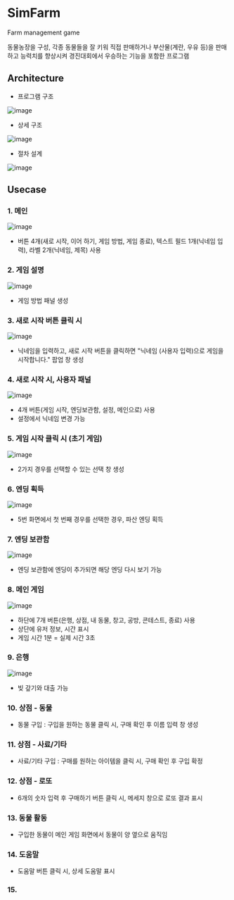# SimFarm
 Farm management game
 
 동물농장을 구성, 각종 동물들을 잘 키워 직접 판매하거나 부산물(계란, 우유 등)을 판매하고 능력치를 향상시켜 경진대회에서 우승하는 기능을 포함한 프로그램 

## Architecture
* 프로그램 구조 

![image](https://user-images.githubusercontent.com/53864655/72232926-9cb4ff80-3607-11ea-8f5e-de317738fc7a.png)


* 상세 구조

![image](https://user-images.githubusercontent.com/53864655/72232899-6ecfbb00-3607-11ea-98b7-903ee1e5fe9f.png)


* 절차 설계 

![image](https://user-images.githubusercontent.com/53864655/72232904-78f1b980-3607-11ea-962e-cc73b150b995.png)



## Usecase

### 1. 메인 

![image](https://user-images.githubusercontent.com/53864655/71707814-fb23f600-2e2f-11ea-840b-9dde524ade7e.png)

* 버튼 4개(새로 시작, 이어 하기, 게임 방법, 게임 종료), 텍스트 필드 1개(닉네임 입력), 라벨 2개(닉네임, 제목) 사용

### 2. 게임 설명

![image](https://user-images.githubusercontent.com/53864655/71708029-9bc6e580-2e31-11ea-8d07-ccad520474c6.png)

* 게임 방법 패널 생성

### 3. 새로 시작 버튼 클릭 시

![image](https://user-images.githubusercontent.com/53864655/71708043-b1d4a600-2e31-11ea-9dc3-4a9c28779dae.png)

* 닉네임을 입력하고, 새로 시작 버튼을 클릭하면 "닉네임 (사용자 입력)으로 게임을 시작합니다." 팝업 창 생성

### 4. 새로 시작 시, 사용자 패널 

![image](https://user-images.githubusercontent.com/53864655/71708050-c1ec8580-2e31-11ea-8471-ae955c78dc68.png)

* 4개 버튼(게임 시작, 엔딩보관함, 설정, 메인으로) 사용 
* 설정에서 닉네임 변경 가능

### 5. 게임 시작 클릭 시 (초기 게임)

![image](https://user-images.githubusercontent.com/53864655/71708060-d4ff5580-2e31-11ea-9432-6f3e03c05a77.png)

* 2가지 경우를 선택할 수 있는 선택 창 생성

### 6. 엔딩 획득

![image](https://user-images.githubusercontent.com/53864655/71708063-e47e9e80-2e31-11ea-81c2-6606e9be6241.png)

* 5번 화면에서 첫 번째 경우를 선택한 경우, 파산 엔딩 획득

### 7. 엔딩 보관함

![image](https://user-images.githubusercontent.com/53864655/71708073-f3655100-2e31-11ea-8462-33a149017c3f.png)

* 엔딩 보관함에 엔딩이 추가되면 해당 엔딩 다시 보기 가능

### 8. 메인 게임

![image](https://user-images.githubusercontent.com/53864655/71708087-0710b780-2e32-11ea-8fe4-2b91e8f52ad4.png)

* 하단에 7개 버튼(은행, 상점, 내 동물, 창고, 공방, 콘테스트, 종료) 사용
* 상단에 유저 정보, 시간 표시
* 게임 시간 1분 = 실제 시간 3초

### 9. 은행

![image](https://user-images.githubusercontent.com/53864655/71708095-17c12d80-2e32-11ea-9d83-2a682691b4be.png)

* 빚 갚기와 대출 가능

### 10. 상점 - 동물
* 동물 구입 : 구입을 원하는 동물 클릭 시, 구매 확인 후 이름 입력 창 생성

### 11. 상점 - 사료/기타
* 사료/기타 구입 : 구매를 원하는 아이템을 클릭 시, 구매 확인 후 구입 확정

### 12. 상점 - 로또 
* 6개의 숫자 입력 후 구매하기 버튼 클릭 시, 메세지 창으로 로또 결과 표시

### 13. 동물 활동
* 구입한 동물이 메인 게임 화면에서 동물이 양 옆으로 움직임

### 14. 도움말
* 도움말 버튼 클릭 시, 상세 도움말 표시

### 15. 
